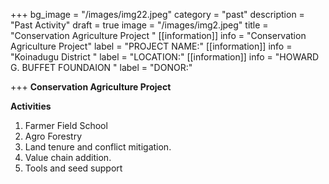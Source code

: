 +++
bg_image = "/images/img22.jpeg"
category = "past"
description = "Past Activity"
draft = true
image = "/images/img2.jpeg"
title = "Conservation Agriculture Project "
[[information]]
info = "Conservation Agriculture Project"
label = "PROJECT NAME:"
[[information]]
info = "Koinadugu District "
label = "LOCATION:"
[[information]]
info = "HOWARD G. BUFFET  FOUNDAION "
label = "DONOR:"

+++
**Conservation Agriculture Project**

**Activities**

1. Farmer Field School
2. Agro Forestry
3. Land tenure and conflict mitigation.
4. Value chain addition.
5. Tools and seed support
